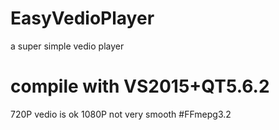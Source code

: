 # EasyVedioPlayer
a super simple vedio player
# compile with VS2015+QT5.6.2
720P vedio is ok
1080P not very smooth
#FFmepg3.2